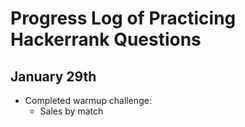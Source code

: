 # Progress Log of Practicing Hackerrank Questions

## January 29th

* Completed warmup challenge:
    * Sales by match